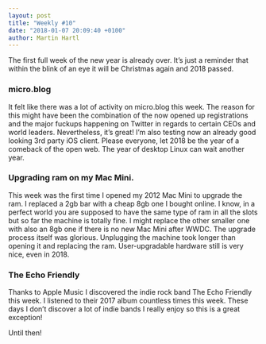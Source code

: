 ```yaml
---
layout: post
title: "Weekly #10"
date: "2018-01-07 20:09:40 +0100"
author: Martin Hartl
---
```


The first full week of the new year is already over. It’s just a reminder that within the blink of an eye it will be Christmas again and 2018 passed.

### micro.blog
It felt like there was a lot of activity on micro.blog this week. The reason for this might have been the combination of the now opened up registrations and the major fuckups happening on Twitter in regards to certain CEOs and world leaders. Nevertheless, it’s great! I’m also testing now an already good looking 3rd party iOS client. Please everyone, let 2018 be the year of a comeback of the open web. The year of desktop Linux can wait another year.

### Upgrading ram on my Mac Mini.
This week was the first time I opened my 2012 Mac Mini to upgrade the ram. I replaced a 2gb bar with a cheap 8gb one I bought online. I know, in a perfect world you are supposed to have the same type of ram in all the slots but so far the machine is totally fine. I might replace the other smaller one with also an 8gb one if there is no new Mac Mini after WWDC. The upgrade process itself was glorious. Unplugging the machine took longer than opening it and replacing the ram. User-upgradable hardware still is very nice, even in 2018.

### The Echo Friendly
Thanks to Apple Music I discovered the indie rock band The Echo Friendly this week. I listened to their 2017 album countless times this week. These days I don’t discover a lot of indie bands I really enjoy so this is a great exception!

Until then!
